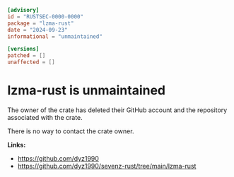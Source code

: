 ```toml
[advisory]
id = "RUSTSEC-0000-0000"
package = "lzma-rust"
date = "2024-09-23"
informational = "unmaintained"

[versions]
patched = []
unaffected = []
```

# lzma-rust is unmaintained

The owner of the crate has deleted their GitHub account and the repository associated with the crate.

There is no way to contact the crate owner.


**Links:**
- <https://github.com/dyz1990>
- <https://github.com/dyz1990/sevenz-rust/tree/main/lzma-rust>
